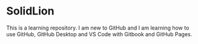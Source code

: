 # SolidLion
This is a learning repository. I am new to GitHub and I am learning how to use GitHub, GitHub Desktop and VS Code with Gitbook and GitHub Pages.
